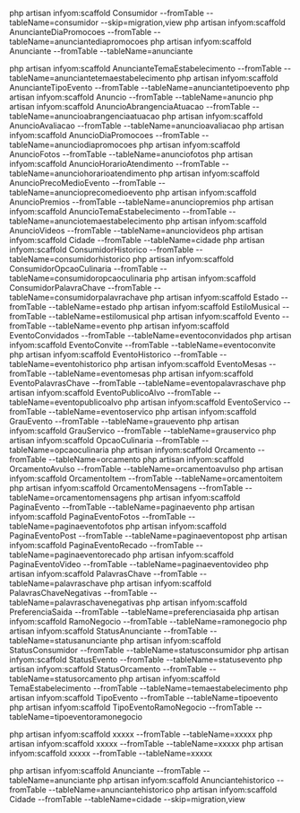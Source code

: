 php artisan infyom:scaffold Consumidor --fromTable --tableName=consumidor --skip=migration,view
php artisan infyom:scaffold AnuncianteDiaPromocoes --fromTable --tableName=anunciantediapromocoes
php artisan infyom:scaffold Anunciante --fromTable --tableName=anunciante


php artisan infyom:scaffold AnuncianteTemaEstabelecimento --fromTable --tableName=anunciantetemaestabelecimento
php artisan infyom:scaffold AnuncianteTipoEvento --fromTable --tableName=anunciantetipoevento
php artisan infyom:scaffold Anuncio --fromTable --tableName=anuncio
php artisan infyom:scaffold AnuncioAbrangenciaAtuacao --fromTable --tableName=anuncioabrangenciaatuacao
php artisan infyom:scaffold AnuncioAvaliacao --fromTable --tableName=anuncioavaliacao
php artisan infyom:scaffold AnuncioDiaPromocoes --fromTable --tableName=anunciodiapromocoes
php artisan infyom:scaffold AnuncioFotos --fromTable --tableName=anunciofotos
php artisan infyom:scaffold AnuncioHorarioAtendimento --fromTable --tableName=anunciohorarioatendimento
php artisan infyom:scaffold AnuncioPrecoMedioEvento --fromTable --tableName=anuncioprecomedioevento
php artisan infyom:scaffold AnuncioPremios --fromTable --tableName=anunciopremios
php artisan infyom:scaffold AnuncioTemaEstabelecimento --fromTable --tableName=anunciotemaestabelecimento
php artisan infyom:scaffold AnuncioVideos --fromTable --tableName=anunciovideos
php artisan infyom:scaffold Cidade --fromTable --tableName=cidade
php artisan infyom:scaffold ConsumidorHistorico --fromTable --tableName=consumidorhistorico
php artisan infyom:scaffold ConsumidorOpcaoCulinaria --fromTable --tableName=consumidoropcaoculinaria
php artisan infyom:scaffold ConsumidorPalavraChave --fromTable --tableName=consumidorpalavrachave
php artisan infyom:scaffold Estado --fromTable --tableName=estado
php artisan infyom:scaffold EstiloMusical --fromTable --tableName=estilomusical
php artisan infyom:scaffold Evento --fromTable --tableName=evento
php artisan infyom:scaffold EventoConvidados --fromTable --tableName=eventoconvidados
php artisan infyom:scaffold EventoConvite --fromTable --tableName=eventoconvite
php artisan infyom:scaffold EventoHistorico --fromTable --tableName=eventohistorico
php artisan infyom:scaffold EventoMesas --fromTable --tableName=eventomesas
php artisan infyom:scaffold EventoPalavrasChave --fromTable --tableName=eventopalavraschave
php artisan infyom:scaffold EventoPublicoAlvo --fromTable --tableName=eventopublicoalvo
php artisan infyom:scaffold EventoServico --fromTable --tableName=eventoservico
php artisan infyom:scaffold GrauEvento --fromTable --tableName=grauevento
php artisan infyom:scaffold GrauServico --fromTable --tableName=grauservico
php artisan infyom:scaffold OpcaoCulinaria --fromTable --tableName=opcaoculinaria
php artisan infyom:scaffold Orcamento --fromTable --tableName=orcamento
php artisan infyom:scaffold OrcamentoAvulso --fromTable --tableName=orcamentoavulso
php artisan infyom:scaffold OrcamentoItem --fromTable --tableName=orcamentoitem
php artisan infyom:scaffold OrcamentoMensagens --fromTable --tableName=orcamentomensagens
php artisan infyom:scaffold PaginaEvento --fromTable --tableName=paginaevento
php artisan infyom:scaffold PaginaEventoFotos --fromTable --tableName=paginaeventofotos
php artisan infyom:scaffold PaginaEventoPost --fromTable --tableName=paginaeventopost
php artisan infyom:scaffold PaginaEventoRecado --fromTable --tableName=paginaeventorecado
php artisan infyom:scaffold PaginaEventoVideo --fromTable --tableName=paginaeventovideo
php artisan infyom:scaffold PalavrasChave --fromTable --tableName=palavraschave
php artisan infyom:scaffold PalavrasChaveNegativas --fromTable --tableName=palavraschavenegativas
php artisan infyom:scaffold PreferenciaSaida --fromTable --tableName=preferenciasaida
php artisan infyom:scaffold RamoNegocio --fromTable --tableName=ramonegocio
php artisan infyom:scaffold StatusAnunciante --fromTable --tableName=statusanunciante
php artisan infyom:scaffold StatusConsumidor --fromTable --tableName=statusconsumidor
php artisan infyom:scaffold StatusEvento --fromTable --tableName=statusevento
php artisan infyom:scaffold StatusOrcamento --fromTable --tableName=statusorcamento
php artisan infyom:scaffold TemaEstabelecimento --fromTable --tableName=temaestabelecimento
php artisan infyom:scaffold TipoEvento --fromTable --tableName=tipoevento
php artisan infyom:scaffold TipoEventoRamoNegocio --fromTable --tableName=tipoeventoramonegocio






php artisan infyom:scaffold xxxxx --fromTable --tableName=xxxxx
php artisan infyom:scaffold xxxxx --fromTable --tableName=xxxxx
php artisan infyom:scaffold xxxxx --fromTable --tableName=xxxxx










php artisan infyom:scaffold Anunciante --fromTable --tableName=anunciante
php artisan infyom:scaffold Anunciantehistorico	 --fromTable --tableName=anunciantehistorico
php artisan infyom:scaffold Cidade	 --fromTable --tableName=cidade --skip=migration,view


